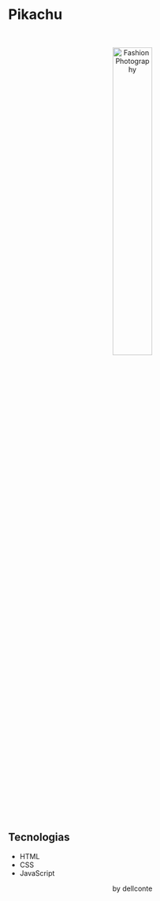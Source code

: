 <h1> Pikachu</h1>
<br>

<p align="center">
  <img alt="Fashion Photography" src="fashion_photo.png" width="40%">
</p>

## Tecnologias
- HTML
- CSS
- JavaScript

<p align="center">by dellconte</p>
